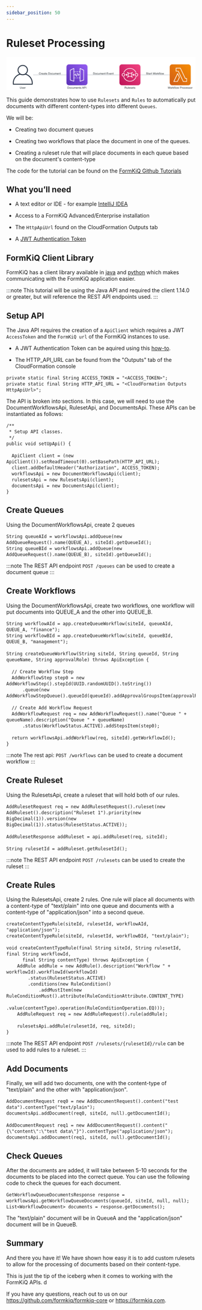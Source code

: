 ```yaml
---
sidebar_position: 50
---
```


# Ruleset Processing

![Serverless Application Flow](./img/rulesets-workflow.png)

This guide demonstrates how to use `Rulesets` and `Rules` to automatically put documents with different content-types into different `Queues`. 

We will be:

* Creating two document queues

* Creating two workflows that place the document in one of the queues.

* Creating a ruleset rule that will place documents in each queue based on the document's content-type

The code for the tutorial can be found on the [FormKiQ Github Tutorials](https://github.com/formkiq/tutorials/tree/master/java/ruleset)

## What you’ll need

* A text editor or IDE - for example [IntelliJ IDEA](https://www.jetbrains.com/idea/download)

* Access to a FormKiQ Advanced/Enterprise installation

* The `HttpApiUrl` found on the CloudFormation Outputs tab

* A [JWT Authentication Token](/docs/how-tos/jwt-authentication-token)

## FormKiQ Client Library

FormKiQ has a client library available in [java](https://github.com/formkiq/formkiq-client-sdk-java/) and [python](https://github.com/formkiq/formkiq-client-sdk-python) which makes communicating with the FormKiQ application easier.

:::note
This tutorial will be using the Java API and required the client 1.14.0 or greater, but will reference the REST API endpoints used.
:::

## Setup API

The Java API requires the creation of a `ApiClient` which requires a JWT `AccessToken` and the `FormKiQ url` of the FormKiQ instances to use.

* A JWT Authentication Token can be aquired using this [how-to](/docs/how-tos/jwt-authentication-token).

* The HTTP_API_URL can be found from the "Outputs" tab of the CloudFormation console 

```
private static final String ACCESS_TOKEN = "<ACCESS_TOKEN>";
private static final String HTTP_API_URL = "<CloudFormation Outputs HttpApiUrl>";
```

The API is broken into sections. In this case, we will need to use the DocumentWorkflowsApi, RulesetApi, and DocumentsApi. These APIs can be instantiated as follows:

```
/**
 * Setup API classes.
 */
public void setUpApi() {

  ApiClient client = (new ApiClient()).setReadTimeout(0).setBasePath(HTTP_API_URL);
  client.addDefaultHeader("Authorization", ACCESS_TOKEN);
  workflowsApi = new DocumentWorkflowsApi(client);
  rulesetsApi = new RulesetsApi(client);
  documentsApi = new DocumentsApi(client);
}
```


## Create Queues

Using the DocumentWorkflowsApi, create 2 queues

```
String queueAId = workflowsApi.addQueue(new AddQueueRequest().name(QUEUE_A), siteId).getQueueId();
String queueBId = workflowsApi.addQueue(new AddQueueRequest().name(QUEUE_B), siteId).getQueueId();
```

:::note
The REST API endpoint `POST /queues` can be used to create a document queue
:::

## Create Workflows

Using the DocumentWorkflowsApi, create two workflows, one workflow will put documents into QUEUE_A and the other into QUEUE_B.

```
String workflowAId = app.createQueueWorkflow(siteId, queueAId, QUEUE_A, "finance");
String workflowBId = app.createQueueWorkflow(siteId, queueBId, QUEUE_B, "management");

String createQueueWorkflow(String siteId, String queueId, String queueName, String approvalRole) throws ApiException {

  // Create Workflow Step
  AddWorkflowStep step0 = new AddWorkflowStep().stepId(UUID.randomUUID().toString())
      .queue(new AddWorkflowStepQueue().queueId(queueId).addApprovalGroupsItem(approvalRole));

  // Create Add Workflow Request
  AddWorkflowRequest req = new AddWorkflowRequest().name("Queue " + queueName).description("Queue " + queueName)
      .status(WorkflowStatus.ACTIVE).addStepsItem(step0);

  return workflowsApi.addWorkflow(req, siteId).getWorkflowId();
}
```

:::note
The rest api: `POST /workflows` can be used to create a document workflow
:::

## Create Ruleset

Using the RulesetsApi, create a ruleset that will hold both of our rules.

```
AddRulesetRequest req = new AddRulesetRequest().ruleset(new AddRuleset().description("Ruleset 1").priority(new BigDecimal(1)).version(new BigDecimal(1)).status(RulesetStatus.ACTIVE));

AddRulesetResponse addRuleset = api.addRuleset(req, siteId);

String rulesetId = addRuleset.getRulesetId();
```

:::note
The REST API endpoint `POST /rulesets` can be used to create the ruleset
:::

## Create Rules

Using the RulesetsApi, create 2 rules. One rule will place all documents with a content-type of "text/plain" into one queue and documents with a content-type of "application/json" into a second queue.

```
createContentTypeRule(siteId, rulesetId, workflowAId, "application/json");
createContentTypeRule(siteId, rulesetId, workflowBId, "text/plain");

void createContentTypeRule(final String siteId, String rulesetId, final String workflowId,
      final String contentType) throws ApiException {
    AddRule addRule = new AddRule().description("Workflow " + workflowId).workflowId(workflowId)
        .status(RulesetStatus.ACTIVE)
        .conditions(new RuleCondition()
            .addMustItem(new RuleConditionMust().attribute(RuleConditionAttribute.CONTENT_TYPE)
                .value(contentType).operation(RuleConditionOperation.EQ)));
    AddRuleRequest req = new AddRuleRequest().rule(addRule);

    rulesetsApi.addRule(rulesetId, req, siteId);
}
```

:::note
The REST API endpoint `POST /rulesets/{rulesetId}/rule` can be used to add rules to a ruleset.
:::

## Add Documents

Finally, we will add two documents, one with the content-type of "text/plain" and the other with "application/json".

```
AddDocumentRequest req0 = new AddDocumentRequest().content("test data").contentType("text/plain");
documentsApi.addDocument(req0, siteId, null).getDocumentId();

AddDocumentRequest req1 = new AddDocumentRequest().content("{\"content\":\"test data\"}").contentType("application/json");
documentsApi.addDocument(req1, siteId, null).getDocumentId();
```

## Check Queues

After the documents are added, it will take between 5-10 seconds for the documents to be placed into the correct queue. You can use the following code to check the queues for each document.

```
GetWorkflowQueueDocumentsResponse response = workflowsApi.getWorkflowQueueDocuments(queueId, siteId, null, null);
List<WorkflowDocument> documents = response.getDocuments();
```

The "text/plain" document will be in QueueA and the "application/json" document will be in QueueB.

## Summary

And there you have it! We have shown how easy it is to add custom rulesets to allow for the processing of documents based on their content-type.

This is just the tip of the iceberg when it comes to working with the FormKiQ APIs. d

If you have any questions, reach out to us on our https://github.com/formkiq/formkiq-core or https://formkiq.com.
